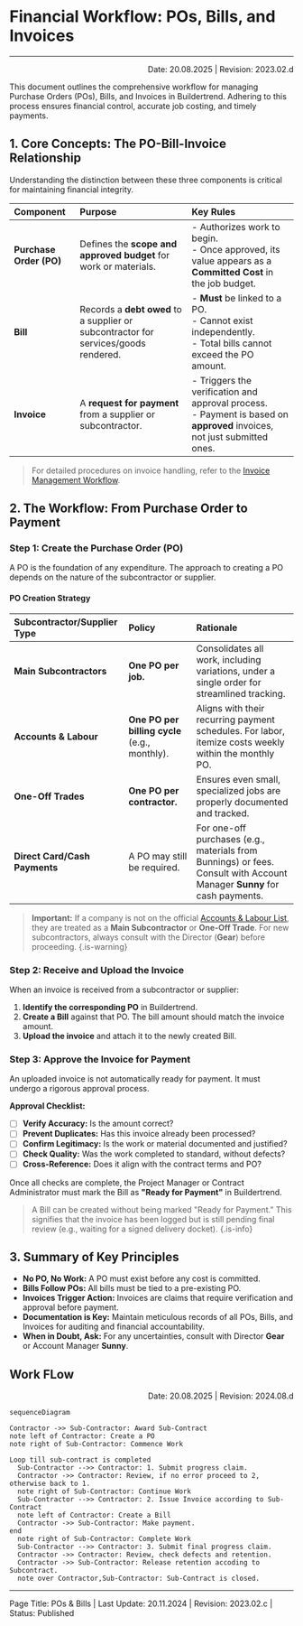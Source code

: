 # Financial Workflow: POs, Bills, and Invoices

---
<p style="text-align:right">Date: 20.08.2025 | Revision: 2023.02.d</p>

This document outlines the comprehensive workflow for managing Purchase Orders (POs), Bills, and Invoices in Buildertrend. Adhering to this process ensures financial control, accurate job costing, and timely payments.


## 1. Core Concepts: The PO-Bill-Invoice Relationship

Understanding the distinction between these three components is critical for maintaining financial integrity.

| Component | Purpose | Key Rules |
| :--- | :--- | :--- |
| **Purchase Order (PO)** | Defines the **scope and approved budget** for work or materials. | - Authorizes work to begin.<br>- Once approved, its value appears as a **Committed Cost** in the job budget. |
| **Bill** | Records a **debt owed** to a supplier or subcontractor for services/goods rendered. | - **Must** be linked to a PO.<br>- Cannot exist independently.<br>- Total bills cannot exceed the PO amount. |
| **Invoice** | A **request for payment** from a supplier or subcontractor. | - Triggers the verification and approval process.<br>- Payment is based on **approved** invoices, not just submitted ones. |

> For detailed procedures on invoice handling, refer to the [Invoice Management Workflow](/04-procedures/buildertrend/BT-Workflow-Invoices-Bills-POs).



## 2. The Workflow: From Purchase Order to Payment

### Step 1: Create the Purchase Order (PO)

A PO is the foundation of any expenditure. The approach to creating a PO depends on the nature of the subcontractor or supplier.

#### PO Creation Strategy

| Subcontractor/Supplier Type | Policy | Rationale |
| :--- | :--- | :--- |
| **Main Subcontractors** | **One PO per job.** | Consolidates all work, including variations, under a single order for streamlined tracking. |
| **Accounts & Labour** | **One PO per billing cycle** (e.g., monthly). | Aligns with their recurring payment schedules. For labor, itemize costs weekly within the monthly PO. |
| **One-Off Trades** | **One PO per contractor.** | Ensures even small, specialized jobs are properly documented and tracked. |
| **Direct Card/Cash Payments** | A PO may still be required. | For one-off purchases (e.g., materials from Bunnings) or fees. Consult with Account Manager **Sunny** for cash payments. |

> **Important:** If a company is not on the official [Accounts & Labour List](/11-assets/saiyu_AccountsList), they are treated as a **Main Subcontractor** or **One-Off Trade**. For new subcontractors, always consult with the Director (**Gear**) before proceeding.
> {.is-warning}

### Step 2: Receive and Upload the Invoice

When an invoice is received from a subcontractor or supplier:

1.  **Identify the corresponding PO** in Buildertrend.
2.  **Create a Bill** against that PO. The bill amount should match the invoice amount.
3.  **Upload the invoice** and attach it to the newly created Bill.

### Step 3: Approve the Invoice for Payment

An uploaded invoice is not automatically ready for payment. It must undergo a rigorous approval process.

**Approval Checklist:**
- [ ] **Verify Accuracy:** Is the amount correct?
- [ ] **Prevent Duplicates:** Has this invoice already been processed?
- [ ] **Confirm Legitimacy:** Is the work or material documented and justified?
- [ ] **Check Quality:** Was the work completed to standard, without defects?
- [ ] **Cross-Reference:** Does it align with the contract terms and PO?

Once all checks are complete, the Project Manager or Contract Administrator must mark the Bill as **"Ready for Payment"** in Buildertrend.

> A Bill can be created without being marked "Ready for Payment." This signifies that the invoice has been logged but is still pending final review (e.g., waiting for a signed delivery docket).
> {.is-info}



## 3. Summary of Key Principles

- **No PO, No Work:** A PO must exist before any cost is committed.
- **Bills Follow POs:** All bills must be tied to a pre-existing PO.
- **Invoices Trigger Action:** Invoices are claims that require verification and approval before payment.
- **Documentation is Key:** Maintain meticulous records of all POs, Bills, and Invoices for auditing and financial accountability.
- **When in Doubt, Ask:** For any uncertainties, consult with Director **Gear** or Account Manager **Sunny**.


## Work FLow
<p style="text-align:right">Date: 20.08.2025 | Revision: 2024.08.d</p>

```mermaid
sequenceDiagram

Contractor ->> Sub-Contractor: Award Sub-Contract
note left of Contractor: Create a PO
note right of Sub-Contractor: Commence Work

Loop till sub-contract is completed
  Sub-Contractor -->> Contractor: 1. Submit progress claim.
  Contractor ->> Contractor: Review, if no error proceed to 2, otherwise back to 1.
  note right of Sub-Contractor: Continue Work
  Sub-Contractor -->> Contractor: 2. Issue Invoice according to Sub-Contract
  note left of Contractor: Create a Bill
  Contractor ->> Sub-Contractor: Make payment.
end
  note right of Sub-Contractor: Complete Work
  Sub-Contractor -->> Contractor: 3. Submit final progress claim.
  Contractor ->> Contractor: Review, check defects and retention.
  Contractor ->> Sub-Contractor: Release retention accoding to Subcontract.
  note over Contractor,Sub-Contractor: Sub-Contract is closed.

```

---

Page Title: POs & Bills | Last Update: 20.11.2024 | Revision: 2023.02.c | Status: Published
